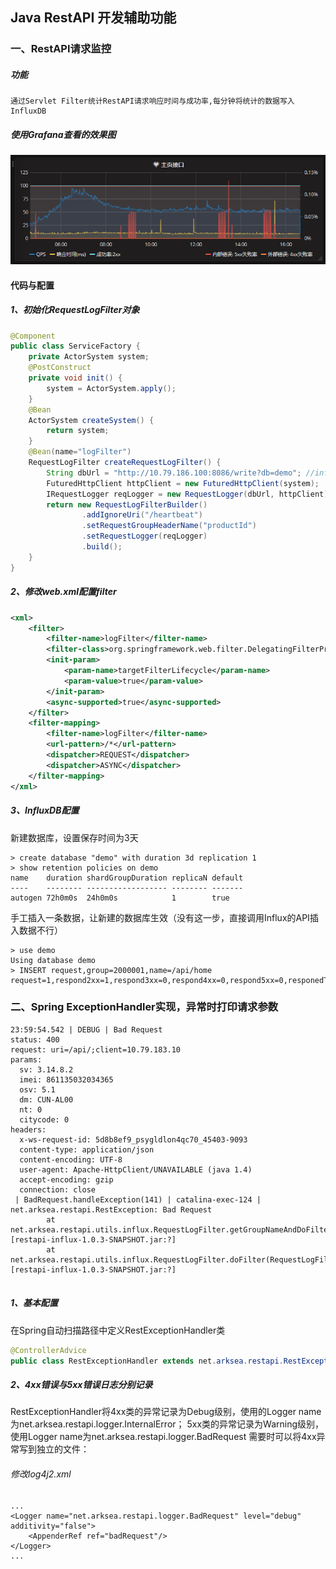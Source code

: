 ## Java RestAPI 开发辅助功能

### 一、RestAPI请求监控

##### 功能

    通过Servlet Filter统计RestAPI请求响应时间与成功率,每分钟将统计的数据写入InfluxDB

##### 使用Grafana查看的效果图
![image](./docs/images/grafana1.png)

#### 代码与配置

##### 1、初始化RequestLogFilter对象
```java
@Component
public class ServiceFactory {
    private ActorSystem system;   
    @PostConstruct
    private void init() {
        system = ActorSystem.apply();
    }
    @Bean
    ActorSystem createSystem() {
        return system;
    }
    @Bean(name="logFilter")
    RequestLogFilter createRequestLogFilter() {
        String dbUrl = "http://10.79.186.100:8086/write?db=demo"; //influxdb
        FuturedHttpClient httpClient = new FuturedHttpClient(system); 
        IRequestLogger reqLogger = new RequestLogger(dbUrl, httpClient);
        return new RequestLogFilterBuilder()
                .addIgnoreUri("/heartbeat")
                .setRequestGroupHeaderName("productId")
                .setRequestLogger(reqLogger)
                .build();
    }
}
```

##### 2、修改web.xml配置filter
```xml
<xml>
    <filter>
        <filter-name>logFilter</filter-name>
        <filter-class>org.springframework.web.filter.DelegatingFilterProxy</filter-class>
        <init-param>
            <param-name>targetFilterLifecycle</param-name>
            <param-value>true</param-value>
        </init-param>
        <async-supported>true</async-supported>
    </filter>
    <filter-mapping>
        <filter-name>logFilter</filter-name>
        <url-pattern>/*</url-pattern>
        <dispatcher>REQUEST</dispatcher>
        <dispatcher>ASYNC</dispatcher>
    </filter-mapping>
</xml>
```

##### 3、InfluxDB配置

新建数据库，设置保存时间为3天

    > create database "demo" with duration 3d replication 1
    > show retention policies on demo
    name    duration shardGroupDuration replicaN default
    ----    -------- ------------------ -------- -------
    autogen 72h0m0s  24h0m0s            1        true

手工插入一条数据，让新建的数据库生效（没有这一步，直接调用Influx的API插入数据不行）

    > use demo
    Using database demo
    > INSERT request,group=2000001,name=/api/home request=1,respond2xx=1,respond3xx=0,respond4xx=0,respond5xx=0,responedTime=10

### 二、Spring ExceptionHandler实现，异常时打印请求参数

```text
23:59:54.542 | DEBUG | Bad Request
status: 400
request: uri=/api/;client=10.79.183.10
params: 
  sv: 3.14.8.2
  imei: 861135032034365
  osv: 5.1
  dm: CUN-AL00
  nt: 0
  citycode: 0
headers: 
  x-ws-request-id: 5d8b8ef9_psygldlon4qc70_45403-9093
  content-type: application/json
  content-encoding: UTF-8
  user-agent: Apache-HttpClient/UNAVAILABLE (java 1.4)
  accept-encoding: gzip
  connection: close
 | BadRequest.handleException(141) | catalina-exec-124 | 
net.arksea.restapi.RestException: Bad Request
        at net.arksea.restapi.utils.influx.RequestLogFilter.getGroupNameAndDoFilter(RequestLogFilter.java:97) [restapi-influx-1.0.3-SNAPSHOT.jar:?]
        at net.arksea.restapi.utils.influx.RequestLogFilter.doFilter(RequestLogFilter.java:72) [restapi-influx-1.0.3-SNAPSHOT.jar:?]
        
```

##### 1、基本配置
在Spring自动扫描路径中定义RestExceptionHandler类
```java
@ControllerAdvice
public class RestExceptionHandler extends net.arksea.restapi.RestExceptionHandler {}
```

##### 2、4xx错误与5xx错误日志分别记录

RestExceptionHandler将4xx类的异常记录为Debug级别，使用的Logger name为net.arksea.restapi.logger.InternalError；
5xx类的异常记录为Warning级别，使用Logger name为net.arksea.restapi.logger.BadRequest
需要时可以将4xx异常写到独立的文件：

###### 修改log4j2.xml
```
...
<Logger name="net.arksea.restapi.logger.BadRequest" level="debug" additivity="false">
    <AppenderRef ref="badRequest"/>
</Logger>
...
```
